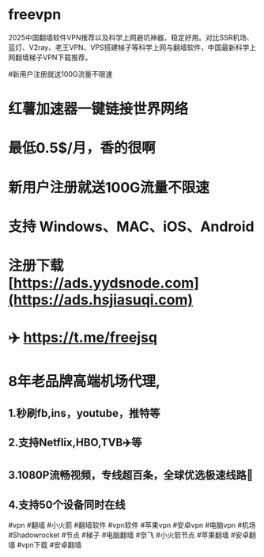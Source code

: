 # freevpn
2025中国翻墙软件VPN推荐以及科学上网避坑神器，稳定好用。对比SSR机场、蓝灯、V2ray、老王VPN、VPS搭建梯子等科学上网与翻墙软件，中国最新科学上网翻墙梯子VPN下载推荐。

#新用户注册就送100G流量不限速
# 红薯加速器一键链接世界网络
# 最低0.5$/月，香的很啊
# 新用户注册就送100G流量不限速
# 支持 Windows、MAC、iOS、Android
# 注册下载  [https://ads.yydsnode.com](https://ads.hsjiasuqi.com)
# ✈️  https://t.me/freejsq
# 8年老品牌高端机场代理,
 ## 1.秒刷fb,ins，youtube，推特等
 ## 2.支持Netflix,HBO,TVB✈️等
 ## 3.1080P流畅视频，专线超百条，全球优选极速线路🚀
##  4.支持50个设备同时在线

   
#vpn #翻墙 #小火箭  #翻墙软件 #vpn软件 #苹果vpn #安卓vpn #电脑vpn #机场 #Shadowrocket  #节点 #梯子 #电脑翻墙 #奈飞 #小火箭节点 #苹果翻墙 #安卓翻墙 #vpn下载 #安卓翻墙
